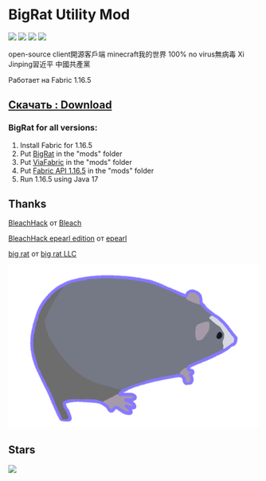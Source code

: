 # BigRat Utility Mod
![](https://img.shields.io/github/downloads/ZimnyCat/BigRat/total)
![](https://img.shields.io/github/commit-activity/m/ZimnyCat/BigRat)
![](https://img.shields.io/github/last-commit/ZimnyCat/BigRat)
![](https://img.shields.io/badge/kosher-100%25-brightgreen)

open-source client開源客戶端 minecraft我的世界 100% no virus無病毒 Xi Jinping習近平 中國共產黨 

Работает на Fabric 1.16.5

## [Скачать : Download](https://github.com/ZimnyCat/BigRat/releases/download/+/bigrat-plus.jar)
### BigRat for all versions:
1. Install Fabric for 1.16.5
2. Put [BigRat](https://github.com/ZimnyCat/BigRat/releases/download/+/bigrat-plus.jar) in the "mods" folder
3. Put [ViaFabric](https://www.curseforge.com/minecraft/mc-mods/viafabric) in the "mods" folder
4. Put [Fabric API 1.16.5](https://www.curseforge.com/minecraft/mc-mods/fabric-api/files/3516413) in the "mods" folder
5. Run 1.16.5 using Java 17

## Thanks
[BleachHack](https://github.com/BleachDrinker420/bleachhack-1.14) от [Bleach](https://github.com/BleachDev)

[BleachHack epearl edition](https://github.com/22s/bleachhack-1.16-epearl-edition) от [epearl](https://github.com/22s)

[big rat](https://bigrat.monster/) от [big rat LLC](https://github.com/bigratmonster)

![](https://raw.githubusercontent.com/ZimnyCat/bigrat-site/main/bigrat.png)

## Stars

![](https://starchart.cc/ZimnyCat/BigRat.svg)
